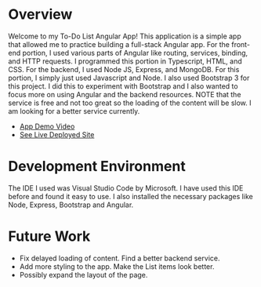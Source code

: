 # Overview

Welcome to my To-Do List Angular App! This application is a simple app that allowed me to practice building a full-stack Angular app. For the front-end portion, I used various parts of Angular like routing, services, binding, and HTTP requests.  I programmed this portion in Typescript, HTML, and CSS.  For the backend, I used Node JS, Express, and MongoDB.  For this portion, I simply just used Javascript and Node. I also used Bootstrap 3 for this project. I did this to experiment with Bootstrap and I also wanted to focus more on using Angular and the backend resources. NOTE that the service is free and not too great so the loading of the content will be slow.  I am looking for a better service currently.


* [App Demo Video](http://youtu.be/rSvn1qME2ho?hd=1)
* [See Live Deployed Site](https://mdowns1999.github.io/todo-list/)

# Development Environment

The IDE I used was Visual Studio Code by Microsoft.  I have used this IDE before and found it easy to use.  I also installed the necessary packages like Node, Express, Bootstrap and Angular.

# Future Work
* Fix delayed loading of content.  Find a better backend service.
* Add more styling to the app. Make the List items look better.
* Possibly expand the layout of the page.
